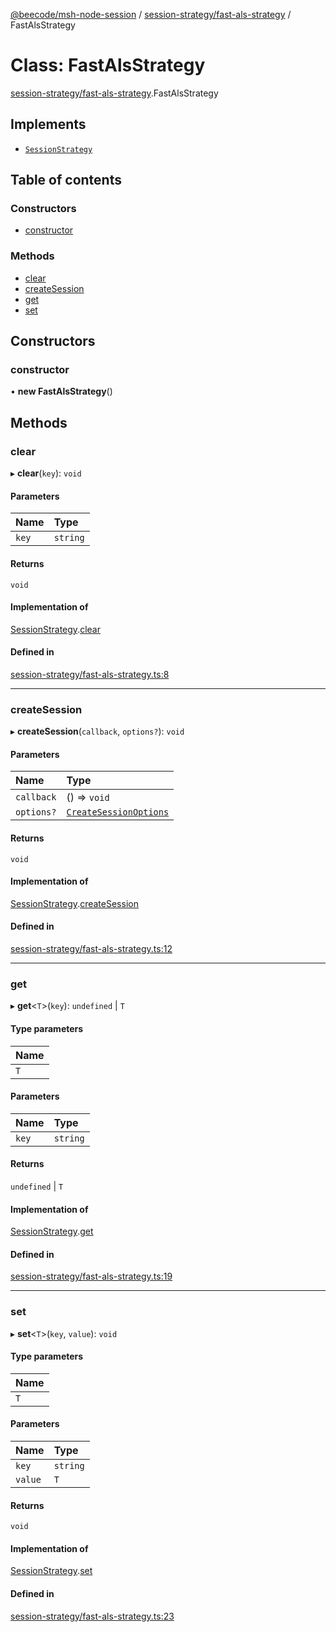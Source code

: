 [@beecode/msh-node-session](../README.md) / [session-strategy/fast-als-strategy](../modules/session_strategy_fast_als_strategy.md) / FastAlsStrategy

# Class: FastAlsStrategy

[session-strategy/fast-als-strategy](../modules/session_strategy_fast_als_strategy.md).FastAlsStrategy

## Implements

- [`SessionStrategy`](../interfaces/session_strategy_session_strategy.SessionStrategy.md)

## Table of contents

### Constructors

- [constructor](session_strategy_fast_als_strategy.FastAlsStrategy.md#constructor)

### Methods

- [clear](session_strategy_fast_als_strategy.FastAlsStrategy.md#clear)
- [createSession](session_strategy_fast_als_strategy.FastAlsStrategy.md#createsession)
- [get](session_strategy_fast_als_strategy.FastAlsStrategy.md#get)
- [set](session_strategy_fast_als_strategy.FastAlsStrategy.md#set)

## Constructors

### constructor

• **new FastAlsStrategy**()

## Methods

### clear

▸ **clear**(`key`): `void`

#### Parameters

| Name | Type |
| :------ | :------ |
| `key` | `string` |

#### Returns

`void`

#### Implementation of

[SessionStrategy](../interfaces/session_strategy_session_strategy.SessionStrategy.md).[clear](../interfaces/session_strategy_session_strategy.SessionStrategy.md#clear)

#### Defined in

[session-strategy/fast-als-strategy.ts:8](https://github.com/beecode-rs/msh-node-session/blob/d83dc09/src/session-strategy/fast-als-strategy.ts#L8)

___

### createSession

▸ **createSession**(`callback`, `options?`): `void`

#### Parameters

| Name | Type |
| :------ | :------ |
| `callback` | () => `void` |
| `options?` | [`CreateSessionOptions`](../modules/session_strategy_session_strategy.md#createsessionoptions) |

#### Returns

`void`

#### Implementation of

[SessionStrategy](../interfaces/session_strategy_session_strategy.SessionStrategy.md).[createSession](../interfaces/session_strategy_session_strategy.SessionStrategy.md#createsession)

#### Defined in

[session-strategy/fast-als-strategy.ts:12](https://github.com/beecode-rs/msh-node-session/blob/d83dc09/src/session-strategy/fast-als-strategy.ts#L12)

___

### get

▸ **get**<`T`\>(`key`): `undefined` \| `T`

#### Type parameters

| Name |
| :------ |
| `T` |

#### Parameters

| Name | Type |
| :------ | :------ |
| `key` | `string` |

#### Returns

`undefined` \| `T`

#### Implementation of

[SessionStrategy](../interfaces/session_strategy_session_strategy.SessionStrategy.md).[get](../interfaces/session_strategy_session_strategy.SessionStrategy.md#get)

#### Defined in

[session-strategy/fast-als-strategy.ts:19](https://github.com/beecode-rs/msh-node-session/blob/d83dc09/src/session-strategy/fast-als-strategy.ts#L19)

___

### set

▸ **set**<`T`\>(`key`, `value`): `void`

#### Type parameters

| Name |
| :------ |
| `T` |

#### Parameters

| Name | Type |
| :------ | :------ |
| `key` | `string` |
| `value` | `T` |

#### Returns

`void`

#### Implementation of

[SessionStrategy](../interfaces/session_strategy_session_strategy.SessionStrategy.md).[set](../interfaces/session_strategy_session_strategy.SessionStrategy.md#set)

#### Defined in

[session-strategy/fast-als-strategy.ts:23](https://github.com/beecode-rs/msh-node-session/blob/d83dc09/src/session-strategy/fast-als-strategy.ts#L23)

